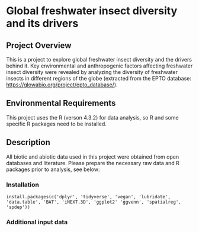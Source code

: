 # Global freshwater insect diversity and its drivers

## Project Overview 
This is a project to explore global freshwater insect diversity and the drivers behind it. Key environmental and anthropogenic factors affecting freshwater insect diversity were revealed by analyzing the diversity of freshwater insects in different regions of the globe (extracted from the EPTO database: https://glowabio.org/project/epto_database/).

## Environmental Requirements 
This project uses the R (verson 4.3.2) for data analysis, so R and some specific R packages need to be installed. 

## Description
All biotic and abiotic data used in this project were obtained from open databases and literature. Please prepare the necessary raw data and R packages prior to analysis, see below:

### Installation
`install.packages(c('dplyr', 'tidyverse', 'vegan', 'lubridate', 'data.table', 'BAT', 'iNEXT.3D', 'ggplot2' 'ggvenn', 'spatialreg', 'spdep'))`

### Additional input data





